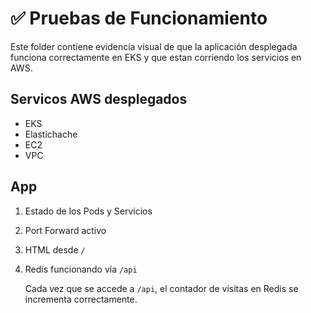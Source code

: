 # ✅ Pruebas de Funcionamiento

Este folder contiene evidencia visual de que la aplicación desplegada funciona correctamente en EKS y que estan corriendo los servicios en AWS.

## Servicos AWS desplegados

* EKS
* Elastichache
* EC2
* VPC


 ## App
 1. Estado de los Pods y Servicios
 2. Port Forward activo
 3. HTML desde `/`
 4. Redis funcionando vía `/api`
    
    Cada vez que se accede a `/api`, el contador de visitas en Redis se incrementa correctamente.
